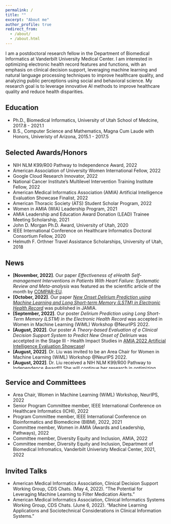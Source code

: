 ```yaml
---
permalink: /
title: ""
excerpt: "About me"
author_profile: true
redirect_from: 
  - /about/
  - /about.html
---
```


I am a postdoctoral research fellow in the Department of Biomedical Informatics at Vanderbilt University Medical Center. I am interested in optimizing electronic health record features and functions, with an emphasis on clinical decision support, leveraging machine learning and natural language processing techniques to improve healthcare quality, and analyzing public perceptions using social and behavioral science. My research goal is to leverage innovative AI methods to improve healthcare quality and reduce health disparities.  


## Education
* Ph.D., Biomedical Informatics, University of Utah School of Medcine, 2017.8 - 2021.1
* B.S., Computer Science and Mathematics, Magna Cum Laude with Honors, Univeristy of Arizona, 2015.1 - 2017.5

## Selected Awards/Honors
* NIH NLM K99/R00 Pathway to Independence Award, 2022
* American Association of University Women International Fellow, 2022
* Google Cloud Research Innovator, 2022
* National Cancer Institute’s Multilevel Intervention Training Institute Fellow, 2022
* American Medical Informatics Association (AMIA) Artificial Intelligence Evaluation Showcase Finalist, 2022
* American Thoracic Society (ATS) Student Scholar Program, 2022
* Women in AMIA (WIA) Leadership Program, 2021
* AMIA Leadership and Education Award Donation (LEAD) Trainee Meeting Scholarship, 2021
* John D. Morgan Ph.D. Award, University of Utah, 2020
* IEEE International Conference on Healthcare Informatics Doctoral Consortium Fellow, 2020
* Helmuth F. Orthner Travel Assistance Scholarships, University of Utah, 2018


## News 

<ul style="width: auto; height: 300px; overflow: auto">
  <li> <b>[November, 2022]</b>. Our paper <i>Effectiveness of eHealth Self-management Interventions in Patients With Heart Failure: Systematic Review and Meta-analysis</i> was featured as the scientific article of the month by <a href="https://self-management.eu/blog/scientific-article-of-the-month/">COMPAR-EU</a>.</li>
  <li> <b>[October, 2022]</b>. Our paper <a href="https://academic.oup.com/jamia/advance-article/doi/10.1093/jamia/ocac210/6775898?searchresult=1"><i>New Onset Delirium Prediction using Machine Learning and Long Short-term Memory (LSTM) in Electronic Health Record</i></a> was published in JAMIA.</li>
  <li> <b>[September, 2022]</b>. Our poster <i>Delirium Prediction using Long Short-Term Memory (LSTM) in the Electronic Health Record</i> was accepted in Women in Machine Learning (WiML) Workshop @NeurIPS 2022.</li>
  <li> <b>[August, 2022]</b>. Our poster <i>A Theory-based Evaluation of a Clinical Decision Support System to Predict New Onset of Delirium</i> was accetpted in the Stage III - Health Impact Studies in <a href="https://amia.org/education-events/amia-2022-artificial-intelligence-evaluation-showcase">AMIA 2022 Artificial Intelligence Evaluation Showcase</a>!</li> 
  <li> <b>[August, 2022]</b>. Dr. Liu was invited to be an Area Chair for Women in Machine Learning (WiML) Workshop @NeurIPS 2022. </li> 
  <li> <b>[August, 2022]</b>. Dr. Liu received a NIH NLM K99/R00 Pathway to Independence Award!!! She will continue her research in optimizing clinical decision support alerts using explainable artificial intelligence (XAI). </li> 
  <li> <b>[July, 2022]</b>. Dr. Liu presented in the Center for Precision Medicine at Vanderbilt University! </li> 
  <li> <b>[June, 2022]</b>. Our poster is accepted in <a href="https://amia.org/education-events/amia-2022-annual-symposium">AMIA 2022 Annual Symposium</a>! </li>
  <li> <b>[June, 2022]</b>. Dr. Liu graudated from NCI Multilevel Intervention Training Institute (MLTI)! </li>
   <li> <b>[June, 2022]</b>. Our paper is published in <a href="https://doi.org/10.1093/jamia/ocac089">JAMIA</a>! </li>
   <li> <b>[May, 2022]</b>. Dr. Liu presented in the AMIA Clninical Informatics Conference in Houston, TX! </li>
   <li> <b>[May, 2022]</b>. Dr. Liu successfully completed the Women in AMIA Leadership Program in Midway, UT! </li>
   <li> <b>[May, 2022]</b>. Dr. Liu was invited to give a talk in the <a href="https://amia.org/community/working-groups/clinical-information-systems">AMIA Clinical Informatics Systems Working Group</a>! </li>
  <li> <b>[May, 2022]</b>. Our paper was featured by <a href="https://psnet.ahrq.gov/periodic-issue/periodic-issue-340">Agency for Healthcare Research and Quality (AHRQ)</a>! </li>

</ul>


## Service and Committees
* Area Chair, Women in Machine Learning (WiML) Workshop, NeurIPS, 2022
* Senior Program Committee member, IEEE International Conference on Healthcare Informatics (ICHI), 2022
* Program Committee member, IEEE International Conference on Bioinformatics and Biomedicine (BIBM), 2022, 2021
* Committee member, Women in AMIA (Awards and Leadership, Pathways), 2022
* Committee member, Diversity Equity and Inclusion, AMIA, 2022
* Committee member, Diversity Equity and Inclusion, Department of Biomedical Infromatics, Vanderbilt Univeristy Medical Center, 2021, 2022

## Invited Talks
* American Medical Informatics Association, Clinical Decision Support Working Group, CDS Chats. (May 4, 2022). “The Potential for Leveraging Machine Learning to Filter Medication Alerts.” 
* American Medical Informatics Association, Clinical Informatics Systems Working Group, CDS Chats. (June 6, 2022). “Machine Learning Applications and Sociotechnical Considerations in Clinical Information Systems.” 

<script type="text/javascript" id="clustrmaps" src="//clustrmaps.com/map_v2.js?d=gkDtTE4gLkPP-0gfMb159XqHXaiOG_8lHVxggmLMedA&cl=ffffff&w=a"></script>


